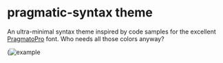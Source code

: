 # pragmatic-syntax theme

An ultra-minimal syntax theme inspired by code samples for the excellent [PragmatoPro](http://www.fsd.it/shop/fonts/pragmatapro/) font. Who needs all those colors anyway?

(![example](https://cloud.githubusercontent.com/assets/888818/16588541/768384dc-429d-11e6-8609-2082d198afa4.png)
